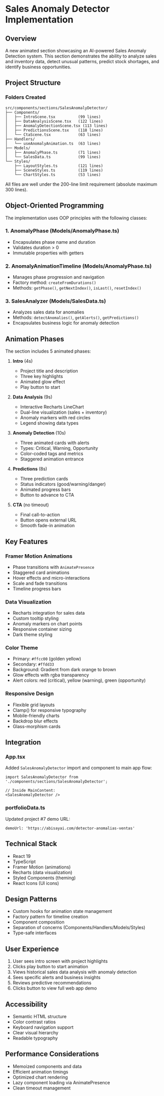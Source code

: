 # Sales Anomaly Detector Implementation

## Overview
A new animated section showcasing an AI-powered Sales Anomaly Detection system. This section demonstrates the ability to analyze sales and inventory data, detect unusual patterns, predict stock shortages, and identify business opportunities.

## Project Structure

### Folders Created
```
src/components/sections/SalesAnomalyDetector/
├── Components/
│   ├── IntroScene.tsx          (99 lines)
│   ├── DataAnalysisScene.tsx   (122 lines)
│   ├── AnomalyDetectionScene.tsx (113 lines)
│   ├── PredictionsScene.tsx    (118 lines)
│   └── CtaScene.tsx            (63 lines)
├── Handlers/
│   └── useAnomalyAnimation.ts  (63 lines)
├── Models/
│   ├── AnomalyPhase.ts         (71 lines)
│   └── SalesData.ts            (99 lines)
└── Styles/
    ├── LayoutStyles.ts         (121 lines)
    ├── SceneStyles.ts          (119 lines)
    └── ChartStyles.ts          (53 lines)
```

All files are well under the 200-line limit requirement (absolute maximum 300 lines).

## Object-Oriented Programming
The implementation uses OOP principles with the following classes:

### 1. **AnomalyPhase** (Models/AnomalyPhase.ts)
- Encapsulates phase name and duration
- Validates duration > 0
- Immutable properties with getters

### 2. **AnomalyAnimationTimeline** (Models/AnomalyPhase.ts)
- Manages phase progression and navigation
- Factory method: `createFromDurations()`
- Methods: `getPhase()`, `getNextIndex()`, `isLast()`, `resetIndex()`

### 3. **SalesAnalyzer** (Models/SalesData.ts)
- Analyzes sales data for anomalies
- Methods: `detectAnomalies()`, `getAlerts()`, `getPredictions()`
- Encapsulates business logic for anomaly detection

## Animation Phases

The section includes 5 animated phases:

1. **Intro** (4s)
   - Project title and description
   - Three key highlights
   - Animated glow effect
   - Play button to start

2. **Data Analysis** (9s)
   - Interactive Recharts LineChart
   - Dual-line visualization (sales + inventory)
   - Anomaly markers with red circles
   - Legend showing data types

3. **Anomaly Detection** (10s)
   - Three animated cards with alerts
   - Types: Critical, Warning, Opportunity
   - Color-coded tags and metrics
   - Staggered animation entrance

4. **Predictions** (8s)
   - Three prediction cards
   - Status indicators (good/warning/danger)
   - Animated progress bars
   - Button to advance to CTA

5. **CTA** (no timeout)
   - Final call-to-action
   - Button opens external URL
   - Smooth fade-in animation

## Key Features

### Framer Motion Animations
- Phase transitions with `AnimatePresence`
- Staggered card animations
- Hover effects and micro-interactions
- Scale and fade transitions
- Timeline progress bars

### Data Visualization
- Recharts integration for sales data
- Custom tooltip styling
- Anomaly markers on chart points
- Responsive container sizing
- Dark theme styling

### Color Theme
- Primary: `#ffcc00` (golden yellow)
- Secondary: `#ffdd33`
- Background: Gradient from dark orange to brown
- Glow effects with rgba transparency
- Alert colors: red (critical), yellow (warning), green (opportunity)

### Responsive Design
- Flexible grid layouts
- Clamp() for responsive typography
- Mobile-friendly charts
- Backdrop blur effects
- Glass-morphism cards

## Integration

### App.tsx
Added `SalesAnomalyDetector` import and component to main app flow:
```tsx
import SalesAnomalyDetector from './components/sections/SalesAnomalyDetector';

// Inside MainContent:
<SalesAnomalyDetector />
```

### portfolioData.ts
Updated project #7 demo URL:
```tsx
demoUrl: 'https://abisayai.com/detector-anomalias-ventas'
```

## Technical Stack
- React 19
- TypeScript
- Framer Motion (animations)
- Recharts (data visualization)
- Styled Components (theming)
- React Icons (UI icons)

## Design Patterns
- Custom hooks for animation state management
- Factory pattern for timeline creation
- Component composition
- Separation of concerns (Components/Handlers/Models/Styles)
- Type-safe interfaces

## User Experience
1. User sees intro screen with project highlights
2. Clicks play button to start animation
3. Views historical sales data analysis with anomaly detection
4. Sees specific alerts and business insights
5. Reviews predictive recommendations
6. Clicks button to view full web app demo

## Accessibility
- Semantic HTML structure
- Color contrast ratios
- Keyboard navigation support
- Clear visual hierarchy
- Readable typography

## Performance Considerations
- Memoized components and data
- Efficient animation timings
- Optimized chart rendering
- Lazy component loading via AnimatePresence
- Clean timeout management
